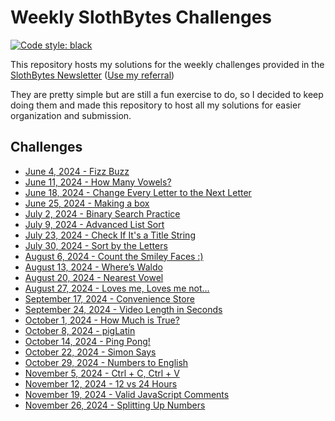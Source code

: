 # Weekly SlothBytes Challenges

[![Code style: black](https://img.shields.io/badge/code%20style-black-000000.svg)](https://github.com/psf/black)

This repository hosts my solutions for the weekly challenges provided in the [SlothBytes Newsletter](https://slothbytes.beehiiv.com) ([Use my referral](https://slothbytes.beehiiv.com/subscribe?ref=zyCF0kM9m1))

They are pretty simple but are still a fun exercise to do, so I decided to keep doing them and made this repository to host all my solutions for easier organization and submission.

## Challenges

- [June 4, 2024 - Fizz Buzz](challenges/fizzbuzz.py)
- [June 11, 2024 - How Many Vowels?](challenges/count_vowels.py)
- [June 18, 2024 - Change Every Letter to the Next Letter](challenges/move.py)
- [June 25, 2024 - Making a box](challenges/make_box.py)
- [July 2, 2024 - Binary Search Practice](challenges/find_first_occurrence.py)
- [July 9, 2024 - Advanced List Sort](challenges/advanced_sort.py)
- [July 23, 2024 - Check If It's a Title String](challenges/check_title.py)
- [July 30, 2024 - Sort by the Letters](challenges/sort_by_letter.py)
- [August 6, 2024 - Count the Smiley Faces :)](challenges/count_smileys.py)
- [August 13, 2024 - Where’s Waldo](challenges/where_is_waldo.py)
- [August 20, 2024 - Nearest Vowel](challenges/nearest_vowel.py)
- [August 27, 2024 - Loves me, Loves me not…](challenges/loves_me.py)
- [September 17, 2024 - Convenience Store](challenges/change_enough.py)
- [September 24, 2024 - Video Length in Seconds](challenges/minutes_to_seconds.py)
- [October 1, 2024 - How Much is True?](challenges/count_true.py)
- [October 8, 2024 - pigLatin](challenges/pig_latin.py)
- [October 14, 2024 - Ping Pong!](challenges/ping_pong.py)
- [October 22, 2024 - Simon Says](challenges/simon_says.py)
- [October 29, 2024 - Numbers to English](challenges/numbers_to_english.py)
- [November 5, 2024 - Ctrl + C, Ctrl + V](challenges/keyboard_shortcut.py)
- [November 12, 2024 - 12 vs 24 Hours](challenges/convert_time.py)
- [November 19, 2024 - Valid JavaScript Comments](challenges/comments_correct.py)
- [November 26, 2024 - Splitting Up Numbers](challenges/num_split.py)